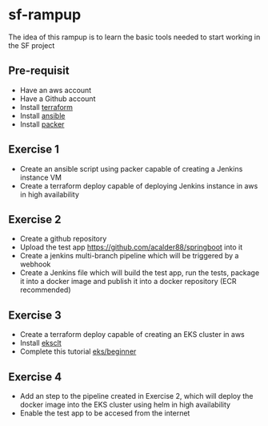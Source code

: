 # sf-rampup
The idea of this rampup is to learn the basic tools needed to start working in the SF project
## Pre-requisit
* Have an aws account
* Have a Github account
* Install [terraform](https://learn.hashicorp.com/terraform/getting-started/install.html)
* Install [ansible](https://docs.ansible.com/ansible/latest/installation_guide/intro_installation.html)
* Install [packer](https://packer.io/docs/install/index.html)

## Exercise 1
* Create an ansible script using packer capable of creating a Jenkins instance VM
* Create a terraform deploy capable of deploying Jenkins instance in aws in high availability

## Exercise 2
* Create a github repository 
* Upload the test app https://github.com/acalder88/springboot into it
* Create a jenkins multi-branch pipeline which will be triggered by a webhook
* Create a Jenkins file which will build the test app, run the tests, package it into a docker image and publish it into a docker repository (ECR recommended)

## Exercise 3
* Create a terraform deploy capable of creating an EKS cluster in aws
* Install [eksclt](https://eksworkshop.com/030_eksctl/prerequisit)
* Complete this tutorial [eks/beginner](https://eksworkshop.com/beginner/)

## Exercise 4
* Add an step to the pipeline created in Exercise 2, which will deploy the docker image into the EKS cluster using helm in high availability
* Enable the test app to be accesed from the internet

